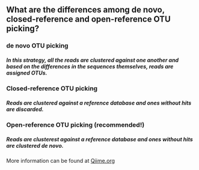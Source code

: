 
## What are the differences among de novo, closed-reference and open-reference OTU picking?

### de novo OTU picking
##### In this strategy, all the reads are clustered against one another and based on the differences in the sequences themselves, reads are assigned OTUs.

### Closed-reference OTU picking
##### Reads are clustered against a reference database and ones without hits are discarded. 

### Open-reference OTU picking (recommended!)
##### Reads are clusterest against a reference database and ones without hits are clustered de novo. 

More information can be found at [Qiime.org](http://qiime.org/tutorials/otu_picking.html)